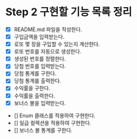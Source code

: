 # Step 2 구현할 기능 목록 정리
- [X] README.md 파일을 작성한다.
- [X] 구입금액을 입력받는다.
- [X] 로또 몇 장을 구입할 수 있는지 계산한다.
- [X] 로또 번호를 자동으로 생성한다.
- [X] 생성된 번호를 정렬한다.
- [X] 당첨 번호를 입력받는다.
- [X] 당첨 통계를 구한다.
- [X] 당첨 통계를 출력한다.
- [X] 수익률을 구한다.
- [X] 수익률을 출력한다.
- [X] 보너스 볼을 입력받는다.
- [] Enum 클래스를 적용하여 구현한다.
- [] 일급 컬렉션을 적용하여 구현한다.
- [] 보너스 볼 통계를 구한다.

